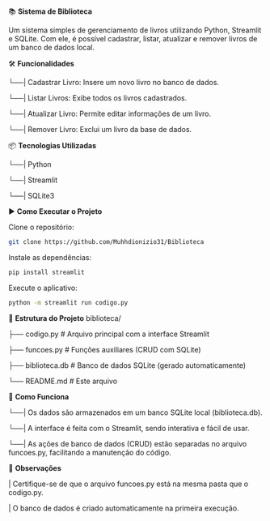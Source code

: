 📚 **Sistema de Biblioteca**

Um sistema simples de gerenciamento de livros utilizando Python, Streamlit e SQLite. Com ele, é possível cadastrar, listar, atualizar e remover livros de um banco de dados local.


🛠 **Funcionalidades**

└──| Cadastrar Livro: Insere um novo livro no banco de dados.

└──| Listar Livros: Exibe todos os livros cadastrados.

└──| Atualizar Livro: Permite editar informações de um livro.

└──| Remover Livro: Exclui um livro da base de dados.


📦 **Tecnologias Utilizadas**

└──| Python

└──| Streamlit

└──| SQLite3


▶️ **Como Executar o Projeto**

Clone o repositório:
```bash
git clone https://github.com/Muhhdionizio31/Biblioteca
```
Instale as dependências:

```bash
pip install streamlit
```

Execute o aplicativo:
```bash
python -m streamlit run codigo.py
```

📁 **Estrutura do Projeto**
biblioteca/

├── codigo.py               # Arquivo principal com a interface Streamlit

├── funcoes.py           # Funções auxiliares (CRUD com SQLite)

├── biblioteca.db        # Banco de dados SQLite (gerado automaticamente)

└── README.md            # Este arquivo


🧠 **Como Funciona**

└──| Os dados são armazenados em um banco SQLite local (biblioteca.db).

└──| A interface é feita com o Streamlit, sendo interativa e fácil de usar.

└──| As ações de banco de dados (CRUD) estão separadas no arquivo funcoes.py, facilitando a manutenção do código.


📌 **Observações**

| Certifique-se de que o arquivo funcoes.py está na mesma pasta que o codigo.py.

| O banco de dados é criado automaticamente na primeira execução.
